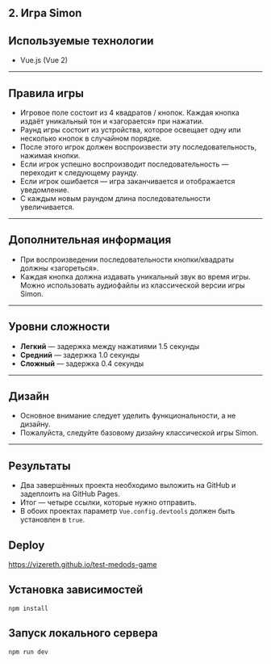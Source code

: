 ## 2. Игра Simon

## Используемые технологии

- Vue.js (Vue 2)

---

## Правила игры

- Игровое поле состоит из 4 квадратов / кнопок. Каждая кнопка издаёт уникальный тон и «загорается» при нажатии.  
- Раунд игры состоит из устройства, которое освещает одну или несколько кнопок в случайном порядке.  
- После этого игрок должен воспроизвести эту последовательность, нажимая кнопки.  
- Если игрок успешно воспроизводит последовательность — переходит к следующему раунду.  
- Если игрок ошибается — игра заканчивается и отображается уведомление.  
- С каждым новым раундом длина последовательности увеличивается.

---

## Дополнительная информация

- При воспроизведении последовательности кнопки/квадраты должны «загореться».  
- Каждая кнопка должна издавать уникальный звук во время игры. Можно использовать аудиофайлы из классической версии игры Simon.

---

## Уровни сложности

- **Легкий** — задержка между нажатиями 1.5 секунды  
- **Средний** — задержка 1.0 секунды  
- **Сложный** — задержка 0.4 секунды

---

## Дизайн

- Основное внимание следует уделить функциональности, а не дизайну.  
- Пожалуйста, следуйте базовому дизайну классической игры Simon.

---

## Результаты

- Два завершённых проекта необходимо выложить на GitHub и задеплоить на GitHub Pages.  
- Итог — четыре ссылки, которые нужно отправить.  
- В обоих проектах параметр `Vue.config.devtools` должен быть установлен в `true`.


## Deploy

https://vizereth.github.io/test-medods-game

## Установка зависимостей
```
npm install
```

## Запуск локального сервера
```
npm run dev
```

